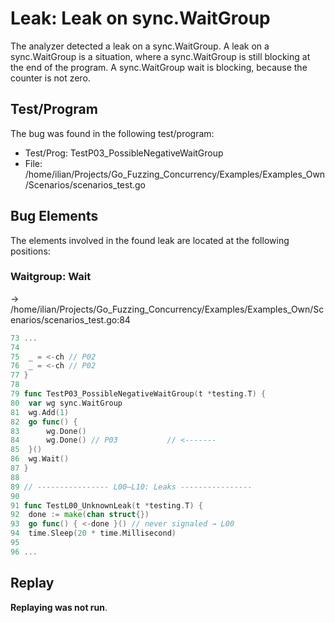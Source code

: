 # Leak: Leak on sync.WaitGroup

The analyzer detected a leak on a sync.WaitGroup.
A leak on a sync.WaitGroup is a situation, where a sync.WaitGroup is still blocking at the end of the program.
A sync.WaitGroup wait is blocking, because the counter is not zero.

## Test/Program
The bug was found in the following test/program:

- Test/Prog: TestP03_PossibleNegativeWaitGroup
- File: /home/ilian/Projects/Go_Fuzzing_Concurrency/Examples/Examples_Own/Scenarios/scenarios_test.go

## Bug Elements
The elements involved in the found leak are located at the following positions:

###  Waitgroup: Wait
-> /home/ilian/Projects/Go_Fuzzing_Concurrency/Examples/Examples_Own/Scenarios/scenarios_test.go:84
```go
73 ...
74 
75 	_ = <-ch // P02
76 	_ = <-ch // P02
77 }
78 
79 func TestP03_PossibleNegativeWaitGroup(t *testing.T) {
80 	var wg sync.WaitGroup
81 	wg.Add(1)
82 	go func() {
83 		wg.Done()
84 		wg.Done() // P03           // <-------
85 	}()
86 	wg.Wait()
87 }
88 
89 // ---------------- L00–L10: Leaks ----------------
90 
91 func TestL00_UnknownLeak(t *testing.T) {
92 	done := make(chan struct{})
93 	go func() { <-done }() // never signaled → L00
94 	time.Sleep(20 * time.Millisecond)
95 
96 ...
```


## Replay
**Replaying was not run**.

